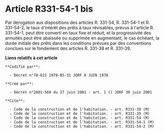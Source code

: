 # Article R331-54-1 bis

Par dérogation aux dispositions des articles R. 331-54, R. 331-54-1 et R. 331-54-2, le taux d'intérêt des prêts à taux
révisables, prévus à l'article R. 331-54-1, peut être converti en taux fixe et réduit, et la progressivité des annuités peut
être abaissée ou supprimée en augmentant, le cas échéant, la durée initiale des prêts dans les conditions prévues par des
conventions conclues sur le fondement des articles R. 331-38 et R. 331-39.

**Liens relatifs à cet article**

	**Codifié par**:

	  - Décret n°78-622 1978-05-31 JORF 8 JUIN 1978

	**Créé par**:

	  - Décret n°2001-560 du 27 juin 2001 - art. 1 () JORF 30 juin 2001

	**Cite**:

	  - Code de la construction et de l'habitation. - art. R331-38 (M)
	  - Code de la construction et de l'habitation. - art. R331-39 (M)
	  - Code de la construction et de l'habitation. - art. R331-54 (M)
	  - Code de la construction et de l'habitation. - art. R331-54-1 (M)
	  - Code de la construction et de l'habitation. - art. R331-54-2 (M)
